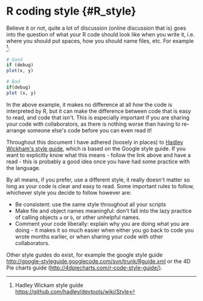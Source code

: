 # R coding style {#R_style}

Believe it or not, quite a lot of discussion (online discussion that is) goes into the question of what your R code should look like when you write it, i.e. where you should put spaces, how you should name files, etc. For example [^1]: 

[^1]: Hadley Wickam style guide <https://github.com/hadley/devtools/wiki/Style>


```r
# Good
if (debug)
plot(x, y)

# Bad
if(debug)
plot (x, y)
```
In the above example, it makes no difference at all *how* the code is interpreted by R, but it can make the difference between code that is easy to read, and code that isn't. This is especially important if you are sharing your code with collaborators, as there is nothing worse than having to re-arrange someone else's code before you can even read it!

Throughout this document I have adhered (loosely in places) to [Hadley Wickham's style guide](https://github.com/hadley/devtools/wiki/Style), which is based on the Google style guide. If you want to explicitly know what this means - follow the link above and have a read - this is probably a good idea once you have had some practice with the language.

By all means, if you prefer, use a different style, it really doesn't matter so long as your code is clear and easy to read. Some important rules to follow, whichever style you decide to follow however are:

*  Be consistent: use the same style throughout all your scripts
*  Make file and object names meaningful: don't fall into the lazy practice of calling objects `a` or `b`, or other unhelpful names.
*  Comment your code liberally: explain why you are doing what you are doing - it makes it so much easier when either you go back to code you wrote months earlier, or when sharing your code with other collaborators.

Other style guides do exist, for example the google style guide <http://google-styleguide.googlecode.com/svn/trunk/Rguide.xml> or the 4D Pie charts guide (<http://4dpiecharts.com/r-code-style-guide/>).
